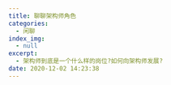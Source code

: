 ```yaml
---
title: 聊聊架构师角色
categories:
  - 闲聊
index_img:
  - null
excerpt:
  - 架构师到底是一个什么样的岗位?如何向架构师发展?
date: 2020-12-02 14:23:38
---
```

